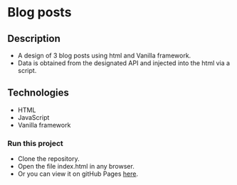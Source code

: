# Blog posts

## Description
* A design of 3 blog posts using html and Vanilla framework.
* Data is obtained from the designated API and injected into the html via a script.

## Technologies
* HTML
* JavaScript
* Vanilla framework

### Run this project
* Clone the repository.
* Open the file index.html in any browser.
* Or you can view it on gitHub Pages [here](https://mohamedzh.github.io/blog-posts/).

